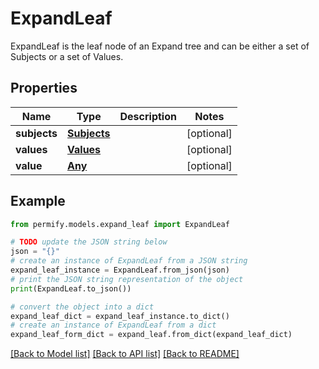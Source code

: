 # ExpandLeaf

ExpandLeaf is the leaf node of an Expand tree and can be either a set of Subjects or a set of Values.

## Properties

Name | Type | Description | Notes
------------ | ------------- | ------------- | -------------
**subjects** | [**Subjects**](Subjects.md) |  | [optional] 
**values** | [**Values**](Values.md) |  | [optional] 
**value** | [**Any**](Any.md) |  | [optional] 

## Example

```python
from permify.models.expand_leaf import ExpandLeaf

# TODO update the JSON string below
json = "{}"
# create an instance of ExpandLeaf from a JSON string
expand_leaf_instance = ExpandLeaf.from_json(json)
# print the JSON string representation of the object
print(ExpandLeaf.to_json())

# convert the object into a dict
expand_leaf_dict = expand_leaf_instance.to_dict()
# create an instance of ExpandLeaf from a dict
expand_leaf_form_dict = expand_leaf.from_dict(expand_leaf_dict)
```
[[Back to Model list]](../README.md#documentation-for-models) [[Back to API list]](../README.md#documentation-for-api-endpoints) [[Back to README]](../README.md)



